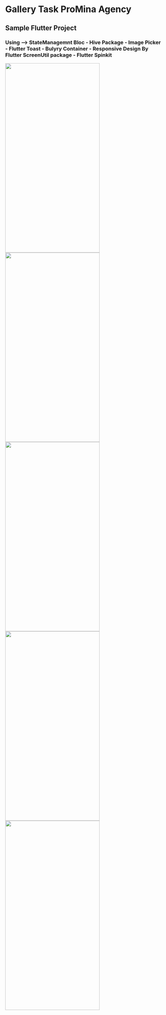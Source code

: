 # Gallery Task ProMina Agency

## Sample Flutter Project 

### Using --> StateManagemnt  Bloc - Hive Package - Image Picker - Flutter Toast - Bulyry Container - Responsive Design By Flutter ScreenUtil package - Flutter Spinkit

<img src="https://user-images.githubusercontent.com/92197988/200158075-0401b896-bb78-4979-a555-4b1411d4cd10.png?raw=true" width="300" height="600"/><img src="https://user-images.githubusercontent.com/92197988/200158072-cc1e8735-62fc-4299-9e08-4deff66f7439.png?raw=true" width="300" height="600"/>
<img src="https://user-images.githubusercontent.com/92197988/200158114-65bf81e2-6be5-4180-be6f-1299d71164e9.png?raw=true" width="300" height="600"/><img src="https://user-images.githubusercontent.com/92197988/200158115-9162aa4b-0b1c-4caf-bc9a-a9c4cd0ea478.png?raw=true" width="300" height="600"/><img src="https://user-images.githubusercontent.com/92197988/200158117-3cd5f064-60f0-4575-be5a-981d0da6dbb8.png?raw=true" width="300" height="600"/>
<!-- ![screenshot_1](https://user-images.githubusercontent.com/92197988/200158075-0401b896-bb78-4979-a555-4b1411d4cd10.png)

![screenshot_2](https://user-images.githubusercontent.com/92197988/200158072-cc1e8735-62fc-4299-9e08-4deff66f7439.png)



![screenshot_3](https://user-images.githubusercontent.com/92197988/200158114-65bf81e2-6be5-4180-be6f-1299d71164e9.png)



![screenshot_4](https://user-images.githubusercontent.com/92197988/200158115-9162aa4b-0b1c-4caf-bc9a-a9c4cd0ea478.png)


![screenshot_5](https://user-images.githubusercontent.com/92197988/200158117-3cd5f064-60f0-4575-be5a-981d0da6dbb8.png)
 -->


